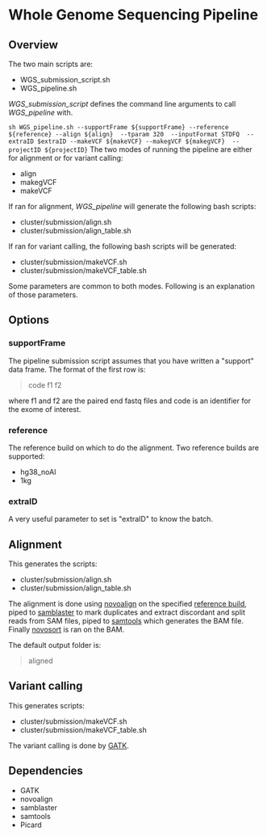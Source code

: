 # Whole Genome Sequencing Pipeline

## Overview
The two main scripts are:
- WGS_submission_script.sh
- WGS_pipeline.sh

*WGS_submission_script* defines the command line arguments to call
*WGS_pipeline*
with.

`
sh WGS_pipeline.sh --supportFrame ${supportFrame} --reference ${reference} --align ${align}  --tparam 320  --inputFormat STDFQ  --extraID $extraID --makeVCF ${makeVCF} --makegVCF ${makegVCF}  --projectID ${projectID}
`
The two modes of running the pipeline are either for alignment or for variant calling:
- align
- makegVCF
- makeVCF

If ran for alignment, *WGS_pipeline* will generate the following bash
scripts:

- cluster/submission/align.sh
- cluster/submission/align_table.sh

If ran for variant calling, the following bash scripts will be generated:

- cluster/submission/makeVCF.sh
- cluster/submission/makeVCF_table.sh

Some parameters are common to both modes.
Following is an explanation of those parameters.

## Options

### supportFrame

The pipeline submission script assumes that you have written a "support" data frame.
The format of the first row is:

> code f1 f2 

where f1 and f2 are the paired end fastq files and code is an identifier for the exome of interest.

### reference

The reference build on which to do the alignment.
Two reference builds are supported:
- hg38_noAl
- 1kg

### extraID

A very useful parameter to set is "extraID" to know the batch.

## Alignment

This generates the scripts:
 - cluster/submission/align.sh
 - cluster/submission/align_table.sh

The alignment is done using [novoalign](http://www.novocraft.com/main/page.php?s=novoalign) on the specified [reference build](reference), piped to [samblaster](https://github.com/GregoryFaust/samblaster) to mark duplicates and extract discordant and split reads from SAM files, piped to [samtools]() which generates the BAM file.
Finally [novosort]() is ran on the BAM.

The default output folder is:
> aligned

## Variant calling

This generates scripts:
- cluster/submission/makeVCF.sh
- cluster/submission/makeVCF_table.sh

The variant calling is done by [GATK](http://www.broadinstitute.org/partnerships/education/broade/best-practices-variant-calling-gatk).


## Dependencies

- GATK
- novoalign
- samblaster
- samtools
- Picard


